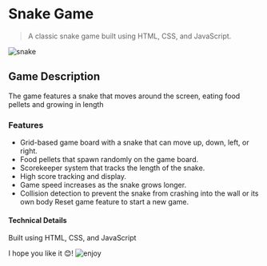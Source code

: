# Snake Game

> A classic snake game built using HTML, CSS, and JavaScript.

![snake](https://media.tenor.com/9b_U_MyBD7wAAAAM/razer-sneki.gif)

## Game Description

The game features a snake that moves around the screen, eating food pellets and growing in length

### Features

- Grid-based game board with a snake that can move up, down, left, or right.
- Food pellets that spawn randomly on the game board.
- Scorekeeper system that tracks the length of the snake.
- High score tracking and display.
- Game speed increases as the snake grows longer.
- Collision detection to prevent the snake from crashing into the wall or its own body
  Reset game feature to start a new game.

#### Technical Details

Built using HTML, CSS, and JavaScript

I hope you like it 😊!
![enjoy](https://media.tenor.com/-TZw6irK-FUAAAAj/razer-sneki.gif)
